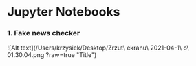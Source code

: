 # Jupyter Notebooks

### 1. Fake news checker

![Alt text](/Users/krzysiek/Desktop/Zrzut\ ekranu\ 2021-04-1\ o\ 01.30.04.png ?raw=true "Title")

